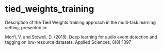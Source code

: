 # tied_weights_training
Description of the Tied Weights training approach in the multi-task learning setting, presented in: 

Morfi, V. and Stowell, D. (2018). Deep learning for audio event detection and tagging on low-resource
datasets. Applied Sciences, 8(8):1397
